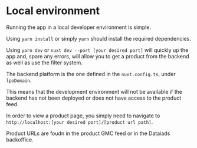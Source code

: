 # Local environment

Running the app in a local developer environment is simple.

Using `yarn install` or simply `yarn` should install the required dependencies.

Using `yarn dev` or `nuxt dev --port [your desired port]` will quickly up the app and, spare any errors, will allow you to get a product from the backend as well as use the filter system.

The backend platform is the one defined in the `nuxt.config.ts`, under `lpoDomain`.

This means that the development environment will not be available if the backend has not been deployed or does not have access to the product feed.

In order to view a product page, you simply need to navigate to 
`http://localhost:[your desired port]/[product url path]`.

Product URLs are foudn in the product GMC feed or in the Dataiads backoffice.
